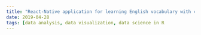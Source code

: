 ```yaml
---
title: "React-Native application for learning English vocabulary with cards."
date: 2019-04-28
tags: [data analysis, data visualization, data science in R
---
```

